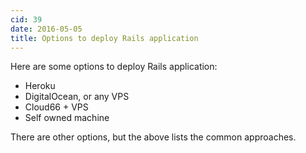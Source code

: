 ```yaml
---
cid: 39
date: 2016-05-05
title: Options to deploy Rails application
---
```


Here are some options to deploy Rails application:



<ul>
<li>Heroku</li>
<li>DigitalOcean, or any VPS</li>
<li>Cloud66 + VPS</li>
<li>Self owned machine</li>
</ul>


There are other options, but the above lists the common approaches.